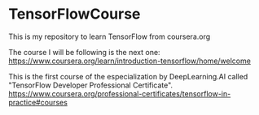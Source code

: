 # TensorFlowCourse
This is my repository to learn TensorFlow from coursera.org

The course I will be following is the next one: https://www.coursera.org/learn/introduction-tensorflow/home/welcome

This is the first course of the especialization by DeepLearning.AI called "TensorFlow Developer Professional Certificate".
https://www.coursera.org/professional-certificates/tensorflow-in-practice#courses

